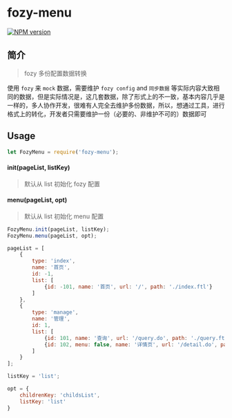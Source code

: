 # fozy-menu

[![NPM version][npm-image]][npm-url]

[npm-url]: https://www.npmjs.com/package/fozy-menu
[npm-image]: https://img.shields.io/npm/v/fozy-menu.svg

## 简介

> fozy 多份配置数据转换

使用 `fozy` 来 `mock` 数据，需要维护 `fozy config` and `同步数据` 等实际内容大致相同的数据，但是实际情况是，这几套数据，除了形式上的不一致，基本内容几乎是一样的，多人协作开发，很难有人完全去维护多份数据，所以，想通过工具，进行格式上的转化，开发者只需要维护一份（必要的、非维护不可的）数据即可

## Usage

```javascript
let FozyMenu = require('fozy-menu');
```

#### init(pageList, listKey)
> 默认从 list 初始化 fozy 配置

####  menu(pageList, opt)
> 默认从 list 初始化 menu 配置

```javascript
FozyMenu.init(pageList, listKey);
FozyMenu.menu(pageList, opt);

pageList = [
    {
        type: 'index',
        name: '首页',
        id: -1,
        list: [
            {id: -101, name: '首页', url: '/', path: './index.ftl'}
        ]
    },
    {
        type: 'manage',
        name: '管理',
        id: 1,
        list: [
            {id: 101, name: '查询', url: '/query.do', path: './query.ftl'},
            {id: 102, menu: false, name: '详情页', url: '/detail.do', path: './detail.ftl'}
        ]
    }
];

listKey = 'list';

opt = {
    childrenKey: 'childsList',
    listKey: 'list'
}
```
